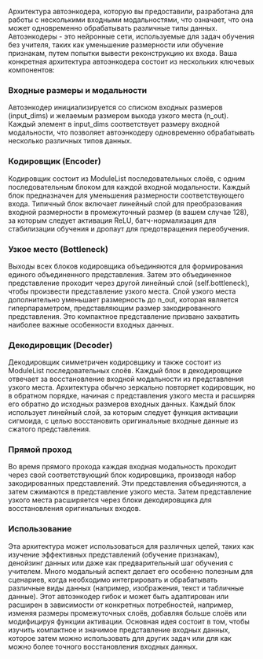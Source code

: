Архитектура автоэнкодера, которую вы предоставили, разработана для работы с несколькими входными модальностями, что означает, что она может одновременно обрабатывать 
различные типы данных. Автоэнкодеры - это нейронные сети, используемые для задач обучения без учителя, таких как уменьшение размерности или обучение признакам, путем
попытки вывести реконструкцию их входа. Ваша конкретная архитектура автоэнкодера состоит из нескольких ключевых компонентов:

### Входные размеры и модальности
Автоэнкодер инициализируется со списком входных размеров (input_dims) и желаемым размером выхода узкого места (n_out). Каждый элемент в input_dims соответствует размеру входной модальности, что позволяет автоэнкодеру одновременно обрабатывать несколько различных типов данных.
### Кодировщик (Encoder)
Кодировщик состоит из ModuleList последовательных слоёв, с одним последовательным блоком для каждой входной модальности. Каждый блок предназначен для уменьшения размерности соответствующего входа. Типичный блок включает линейный слой для преобразования входной размерности в промежуточный размер (в вашем случае 128), за которым следует активация ReLU, батч-нормализация для стабилизации обучения и дропаут для предотвращения переобучения.
### Узкое место (Bottleneck)
Выходы всех блоков кодировщика объединяются для формирования единого объединенного представления. Затем это объединенное представление проходит через другой линейный слой (self.bottleneck), чтобы произвести представление узкого места. Слой узкого места дополнительно уменьшает размерность до n_out, которая является гиперпараметром, представляющим размер закодированного представления. Это компактное представление призвано захватить наиболее важные особенности входных данных.
### Декодировщик (Decoder)
Декодировщик симметричен кодировщику и также состоит из ModuleList последовательных слоёв. Каждый блок в декодировщике отвечает за восстановление входной модальности из представления узкого места. Архитектура обычно зеркально повторяет кодировщик, но в обратном порядке, начиная с представления узкого места и расширяя его обратно до исходных размеров входных данных. Каждый блок использует линейный слой, за которым следует функция активации сигмоида, с целью восстановить оригинальные входные данные из сжатого представления.
### Прямой проход
Во время прямого прохода каждая входная модальность проходит через свой соответствующий блок кодировщика, производя набор закодированных представлений. Эти представления объединяются, а затем сжимаются в представление узкого места. Затем представление узкого места расширяется через блоки декодировщика для восстановления оригинальных входов.
### Использование
Эта архитектура может использоваться для различных целей, таких как изучение эффективных представлений (обучение признакам), денойзинг данных или даже как предварительный шаг обучения с учителем. Много модальный аспект делает его особенно полезным для сценариев, когда необходимо интегрировать и обрабатывать различные виды данных (например, изображения, текст и табличные данные).
Этот автоэнкодер гибок и может быть адаптирован или расширен в зависимости от конкретных потребностей, например, изменяя размеры промежуточных слоёв, добавляя больше слоёв или модифицируя функции активации. Основная идея состоит в том, чтобы изучить компактное и значимое представление входных данных, которое затем можно использовать для других задач или для как можно более точного восстановления входных данных.